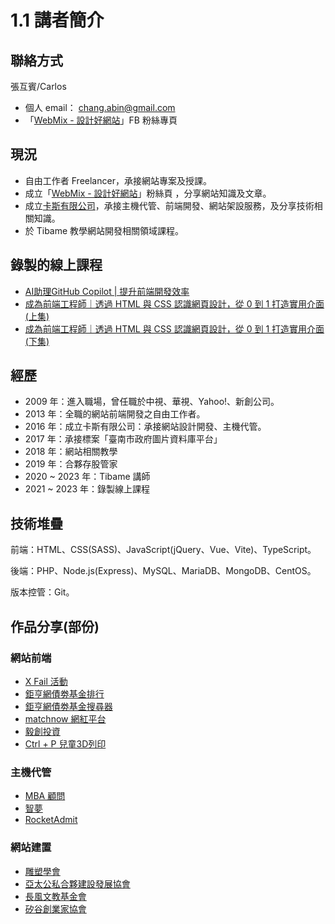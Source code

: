 # 1.1 講者簡介

## 聯絡方式

張互賓/Carlos

* 個人 email： chang.abin@gmail.com
* 「[WebMix - 設計好網站](https://www.facebook.com/webmix.cc)」FB 粉絲專頁



## 現況

* 自由工作者 Freelancer，承接網站專案及授課。
* 成立「[WebMix - 設計好網站](https://www.facebook.com/webmix.cc)」粉絲頁 ，分享網站知識及文章。
* 成立[卡斯有限公司](https://webmix.cc)，承接主機代管、前端開發、網站架設服務，及分享技術相關知識。
* 於 Tibame 教學網站開發相關領域課程。



## 錄製的線上課程

* [AI助理GitHub Copilot | 提升前端開發效率](https://www.tibame.com/course/4359?utm\_source=teacher\&utm\_medium=recommend\&utm\_campaign=pur\_ma\_teacherfriend\_20230621)
* [成為前端工程師｜透過 HTML 與 CSS 認識網頁設計，從 0 到 1 打造實用介面 (上集)](https://www.tibame.com/course/1821)
* [成為前端工程師｜透過 HTML 與 CSS 認識網頁設計，從 0 到 1 打造實用介面 (下集)](https://www.tibame.com/course/2075)



## 經歷

* 2009 年：進入職場，曾任職於中視、華視、Yahoo!、新創公司。
* 2013 年：全職的網站前端開發之自由工作者。
* 2016 年：成立卡斯有限公司：承接網站設計開發、主機代管。
* 2017 年：承接標案「臺南市政府圖片資料庫平台」
* 2018 年：網站相關教學
* 2019 年：合夥存股管家
* 2020 \~ 2023 年：Tibame 講師
* 2021 \~ 2023 年：錄製線上課程



## 技術堆疊

前端：HTML、CSS(SASS)、JavaScript(jQuery、Vue、Vite)、TypeScript。

後端：PHP、Node.js(Express)、MySQL、MariaDB、MongoDB、CentOS。

版本控管：Git。





## 作品分享(部份)

### 網站前端

* [X Fail 活動](http://xfail.tw)
* [鉅亨網債劵基金排行](https://fund.cnyes.com/Fixedincome/index.aspx)
* [鉅亨網債劵基金搜尋器](https://fund.cnyes.com/Fixedincome/search.aspx)
* [matchnow 網紅平台](https://matchnow.co)
* [毅創投資](http://enspire.vc/zh/%E9%97%9C%E6%96%BC%E6%88%91%E5%80%91/)
* [Ctrl + P 兒童3D列印](https://ctrl-p.tw)

### 主機代管

* [MBA 顧問](https://sabinahuang.com)
* [智夢](https://www.akadgroup.com)
* [RocketAdmit](https://rocketadmit.com)

### 網站建置

* [雕塑學會](http://sculpture.org.tw)
* [亞太公私合夥建設發展協會](http://ppp.org.tw)
* [長風文教基金會](http://fairwindsfoundation.org)
* [矽谷創業家協會](https://sveat.org)



